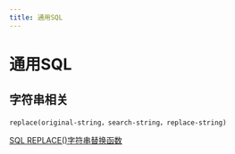 ```yaml
---
title: 通用SQL
---
```


# 通用SQL

## 字符串相关

`replace(original-string，search-string，replace-string)`

[SQL REPLACE()字符串替换函数](https://www.w3cschool.cn/sql/sql-replace.html)